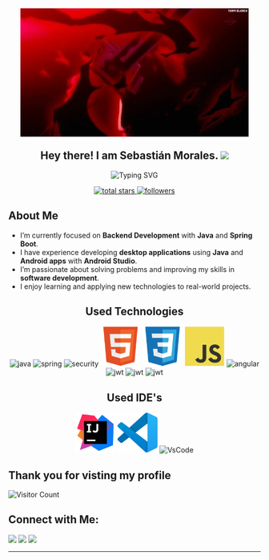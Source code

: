 
<h2 align="center">
  <img align="center" height="256px" src="https://github.com/Sebastian12M/Sebastian12M/blob/main/giphy.webp?raw=true"> 
  <br>
  <br>
 Hey there! I am Sebastián Morales. <img src="https://media.giphy.com/media/hvRJCLFzcasrR4ia7z/giphy.gif" width="28">
</h2>



<p align="center">
  <img src="https://readme-typing-svg.herokuapp.com?color=%2336BCF7&size=48&center=true&width=500&height=100&lines=Java+Lover;Backend+Developer" alt="Typing SVG"/>
</p>



<p align="center">
  <a href="https://github.com/Sebastian12M?tab=repositories&sort=stargazers">
    <img alt="total stars" title="Total stars on GitHub" src="https://custom-icon-badges.herokuapp.com/badge/dynamic/json?logo=star&color=55960c&labelColor=488207&label=Stars&style=for-the-badge&query=%24.stars&url=https://api.github-star-counter.workers.dev/user/Sebastian12M"/>
  </a>
  <a href="https://github.com/Sebastian12M?tab=followers">
    <img alt="followers" title="Follow me on Github" src="https://custom-icon-badges.herokuapp.com/github/followers/Sebastian12M?color=236ad3&labelColor=1155ba&style=for-the-badge&logo=person-add&label=Follow&logoColor=white"/>
  </a>
</p>



  ## About Me
<ul>
  <li>I’m currently focused on <strong>Backend Development</strong> with <strong>Java</strong> and <strong>Spring Boot</strong>.</li>
  <li>I have experience developing <strong>desktop applications</strong> using <strong>Java</strong> and <strong>Android apps</strong> with <strong>Android Studio</strong>.</li>
  <li>I’m passionate about solving problems and improving my skills in <strong>software development</strong>.</li>
  <li>I enjoy learning and applying new technologies to real-world projects.</li>
</ul>




  
  



  


<div align="center">
    <h2 align="center">Used Technologies</h2>
    <div align="center">
        <img src="https://img.icons8.com/?size=100&id=46630&format=png&color=000000" alt="java" width="80">
        <img src="https://img.icons8.com/?size=100&id=90519&format=png&color=000000" alt="spring" width="80">
        <img src="https://img.icons8.com/?size=100&id=A3Ulk2RcONKs&format=png&color=000000" alt="security" width="80">
        <img src="https://github.com/devicons/devicon/blob/master/icons/html5/html5-original.svg" alt="HTML" width="80">
        <img src="https://github.com/devicons/devicon/blob/master/icons/css3/css3-original.svg" alt="CSS" width="80">
        <img src="https://github.com/devicons/devicon/blob/master/icons/javascript/javascript-original.svg" alt="JavaScript" width="80">
        <img src="https://img.icons8.com/?size=100&id=6SWtW8hxZWSo&format=png&color=000000" alt="angular" width="80">
        <img src="https://img.icons8.com/?size=100&id=rHpveptSuwDz&format=png&color=000000" alt="jwt" width="80">
        <img src="https://icon.icepanel.io/Technology/svg/Hibernate.svg" alt="jwt" width="80">
        <img src="https://img.icons8.com/?size=100&id=QEQQKirln6Tf&format=png&color=000000" alt="jwt" width="80">
    </div>
    <h2 align="center">Used IDE's</h2>
    <div align="center">
        <img src="https://github.com/devicons/devicon/blob/master/icons/intellij/intellij-original.svg" alt="Intellij" width="80">
        <img src="https://github.com/devicons/devicon/blob/master/icons/vscode/vscode-original.svg" alt="VsCode" width="80">
      <img src="https://img.icons8.com/?size=100&id=12Xk5enJGiNJ&format=png&color=000000" alt="VsCode" width="80">
    </div>
</div>

  ## Thank you for visting my profile
  
  ![Visitor Count](https://profile-counter.glitch.me/Sebastian12M/count.svg)
  
## Connect with Me:
  
  <p>
<a href="https://github.com/Sebastian12M"><img src="https://img.shields.io/badge/-Sebastian12M-black?logo=github&style=flat-square"/></a>
<a href="https://www.linkedin.com/in/juan-sebastian-morales-rodas-b59051157/"><img src="https://img.shields.io/badge/-Juan Sebastian Morales Rodas-blue?logo=linkedin&style=flat-square"></a>
<a href="mailto:sebastianmoralesrodas@gmail.com"><img src="https://img.shields.io/badge/-sebastianmoralesrodas@gmail.com-black?logo=gmail&style=flat-square"/></a>
</p>
  
<hr>
 

